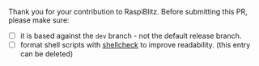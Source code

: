 Thank you for your contribution to RaspiBlitz. Before submitting this PR, please make sure:
- [ ] it is based against the `dev` branch - not the default release branch.
- [ ] format shell scripts with [shellcheck](https://www.shellcheck.net/) to improve readability.
(this entry can be deleted)

